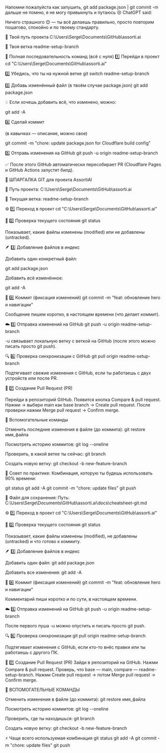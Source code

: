 Напомни пожалуйста как запушить, git add package.json | git commit -m дальше не помню, я не могу привыкнуть и путаюсь 😢
ChatGPT said:

Ничего страшного 😊 — ты всё делаешь правильно, просто повторим пошагово, спокойно и по твоему стандарту.

💾 Твой путь проекта
C:\Users\Serge\Documents\GitHub\assorti.ai

🌿 Твоя ветка
readme-setup-branch

🔧 Полная последовательность команд (всё с нуля)
1️⃣ Перейди в проект
cd "C:\Users\Serge\Documents\GitHub\assorti.ai"

2️⃣ Убедись, что ты на нужной ветке
git switch readme-setup-branch

3️⃣ Добавь изменённый файл (в твоём случае package.json)
git add package.json


💡 Если хочешь добавить всё, что изменено, можно:

git add -A

4️⃣ Сделай коммит

(в кавычках — описание, можно свое)

git commit -m "chore: update package.json for Cloudflare build config"

5️⃣ Отправь изменения на GitHub
git push -u origin readme-setup-branch


✅ После этого GitHub автоматически пересобирает PR
(Cloudflare Pages и GitHub Actions запустят билд).





🧠 ШПАРГАЛКА GIT для проекта AssortiAI

📂 Путь проекта:
C:\Users\Serge\Documents\GitHub\assorti.ai

🌿 Текущая ветка:
readme-setup-branch

⚙️ 1️⃣ Переход в проект
cd "C:\Users\Serge\Documents\GitHub\assorti.ai"

🧾 2️⃣ Проверка текущего состояния
git status

Показывает, какие файлы изменены (modified) или не добавлены (untracked).

🪶 3️⃣ Добавление файлов в индекс

Добавить один конкретный файл:

git add package.json

Добавить всё изменённое:

git add -A

🧱 4️⃣ Коммит (фиксация изменений)
git commit -m "feat: обновление hero и навигации"

Сообщение пишем коротко, в настоящем времени (что делает коммит).

☁️ 5️⃣ Отправка изменений на GitHub
git push -u origin readme-setup-branch

-u связывает локальную ветку с веткой на GitHub (после этого можно писать просто git push).

🔍 6️⃣ Проверка синхронизации с GitHub
git pull origin readme-setup-branch

Подтягивает свежие изменения с GitHub, если ты работаешь с двух устройств или после PR.

🧩 7️⃣ Создание Pull Request (PR)

Перейди в репозиторий GitHub.
Появится кнопка Compare & pull request.
Нажми → выбери main как base branch → Create pull request.
После проверки нажми Merge pull request → Confirm merge.

🧹 Вспомогательные команды

Отменить последние изменения в файле (до коммита):
git restore имя_файла

Посмотреть историю коммитов:
git log --oneline

Проверить, в какой ветке ты сейчас:
git branch

Создать новую ветку:
git checkout -b new-feature-branch


📘 Совет по практике:
Комбинация, которую ты будешь использовать 90% времени:

git status
git add -A
git commit -m "chore: update files"
git push

📄 Файл для сохранения:
Путь:
C:\Users\Serge\Documents\GitHub\assorti.ai\docs\cheatsheet-git.md

⚙️ 1️⃣ Переход в проект
cd "C:\Users\Serge\Documents\GitHub\assorti.ai"

🧾 2️⃣ Проверка текущего состояния
git status


Показывает, какие файлы изменены (modified), не добавлены (untracked) и что готово к коммиту.

🪶 3️⃣ Добавление файлов в индекс

Добавить один файл:
git add package.json


Добавить все изменения:
git add -A

🧱 4️⃣ Коммит (фиксация изменений)
git commit -m "feat: обновление hero и навигации"

Комментарий пиши коротко и по сути, в настоящем времени.

☁️ 5️⃣ Отправка изменений на GitHub
git push -u origin readme-setup-branch

После первого пуша -u можно опустить и писать просто git push.

🔍 6️⃣ Проверка синхронизации
git pull origin readme-setup-branch

Подтягивает изменения с GitHub, если кто-то внёс правки или ты работаешь с другого ПК.

🧩 7️⃣ Создание Pull Request (PR)
Зайди в репозиторий на GitHub.
Нажми Compare & pull request.
Проверь, что base — main, compare — readme-setup-branch.
Нажми Create pull request → потом Merge pull request → Confirm merge.

🧹 ВСПОМОГАТЕЛЬНЫЕ КОМАНДЫ

Отменить изменения в файле (до коммита):
git restore имя_файла

Посмотреть историю коммитов:
git log --oneline


Проверить, где ты находишься:
git branch


Создать новую ветку:
git checkout -b new-feature-branch

⚡ Чаще всего используемая комбинация
git status
git add -A
git commit -m "chore: update files"
git push
